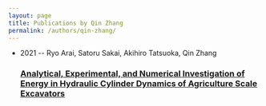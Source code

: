```yaml
---
layout: page
title: Publications by Qin Zhang
permalink: /authors/qin-zhang/
---
```


<ul class="post-list">
<li><span class='post-meta'>2021 -- Ryo Arai, Satoru Sakai, Akihiro Tatsuoka, Qin Zhang</span><h3><a class='post-link' href='../../analytical-experimental-and-numerical-investigation-of-energy-in-hydraulic-cylinder-dynamics-of-agriculture-scale-excavators'>Analytical, Experimental, and Numerical Investigation of Energy in Hydraulic Cylinder Dynamics of Agriculture Scale Excavators</a></h3></li>

</ul>
